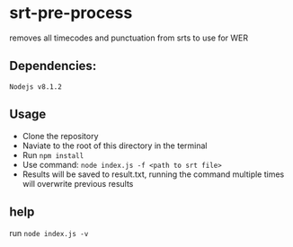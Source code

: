 # srt-pre-process
removes all timecodes and punctuation from srts to use for WER

## Dependencies: 
`Nodejs v8.1.2`

## Usage

- Clone the repository
- Naviate to the root of this directory in the terminal
- Run `npm install`
- Use command: `node index.js -f <path to srt file>`
- Results will be saved to result.txt, running the command multiple times will overwrite previous results

## help
run `node index.js -v`
